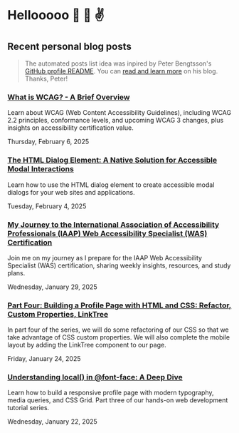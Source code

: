 # Hellooooo 👋 🤘 ✌️

## Recent personal blog posts

> The automated posts list idea was inpired by Peter Bengtsson's [GitHub profile README](https://github.com/peterbe/peterbe).
> You can [read and learn more](https://www.peterbe.com/plog/index-of-blog-posts-github-profile-page) on his blog. Thanks, Peter!

<!-- blog posts -->
### [What is WCAG? - A Brief Overview](https://schalkneethling.com/posts/what-is-wcag/)

Learn about WCAG (Web Content Accessibility Guidelines), including WCAG 2.2 principles, conformance levels, and upcoming WCAG 3 changes, plus insights on accessibility certification value.

Thursday, February 6, 2025

### [The HTML Dialog Element: A Native Solution for Accessible Modal Interactions](https://schalkneethling.com/posts/html-dialog-native-solution-for-accessible-modal-interactions/)

Learn how to use the HTML dialog element to create accessible modal dialogs for your web sites and applications.

Tuesday, February 4, 2025

### [My Journey to the International Association of Accessibility Professionals (IAAP) Web Accessibility Specialist (WAS) Certification](https://schalkneethling.com/posts/the-journey-to-iaap-was/)

Join me on my journey as I prepare for the IAAP Web Accessibility Specialist (WAS) certification, sharing weekly insights, resources, and study plans.

Wednesday, January 29, 2025

### [Part Four: Building a Profile Page with HTML and CSS: Refactor, Custom Properties, LinkTree](https://schalkneethling.com/posts/build-a-profile-page-html-css-part4-refactor-linktree/)

In part four of the series, we will do some refactoring of our CSS so that we take advantage of CSS custom properties. We will also complete the mobile layout by adding the LinkTree component to our page.

Friday, January 24, 2025

### [Understanding local() in @font-face: A Deep Dive](https://schalkneethling.com/posts/understanding-local-in-at-font-face-a-deep-dive/)

Learn how to build a responsive profile page with modern typography, media queries, and CSS Grid. Part three of our hands-on web development tutorial series.

Wednesday, January 22, 2025
<!-- /blog posts -->

<!--
**schalkneethling/schalkneethling** is a ✨ _special_ ✨ repository because its `README.md` (this file) appears on your GitHub profile.

Here are some ideas to get you started:

- 🔭 I’m currently working on ...
- 🌱 I’m currently learning ...
- 👯 I’m looking to collaborate on ...
- 🤔 I’m looking for help with ...
- 💬 Ask me about ...
- 📫 How to reach me: ...
- 😄 Pronouns: ...
- ⚡ Fun fact: ...
-->
